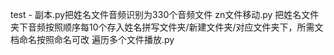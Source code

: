 test - 副本.py把姓名文件音频识别为330个音频文件
zn文件移动.py 把姓名文件夹下音频按照顺序每10个存入姓名拼写文件夹/新建文件夹/对应文件夹下，所需文档命名按照命名可改
遍历多个文件播放.py 